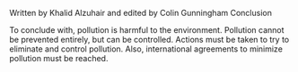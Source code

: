 Written by Khalid Alzuhair and edited by Colin Gunningham
Conclusion

To conclude with, pollution is harmful to the environment. Pollution cannot be prevented entirely, but can be controlled. Actions must be taken to try to eliminate and control pollution. Also, international agreements to minimize pollution must be reached. 
